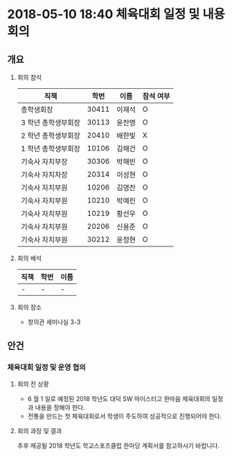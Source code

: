 # 2018-05-10 18:40 체육대회 일정 및 내용 회의

## 개요

1.  회의 참석

    | 직책                | 학번  | 이름   | 참석 여부 |
    | ------------------- | ----- | ------ | --------- |
    | 총학생회장          | 30411 | 이재석 | O         |
    | 3 학년 총학생부회장 | 30113 | 윤찬명 | O         |
    | 2 학년 총학생부회장 | 20410 | 배한빛 | X         |
    | 1 학년 총학생부회장 | 10106 | 김해건 | O         |
    | 기숙사 자치부장     | 30306 | 박해빈 | O         |
    | 기숙사 자치차장     | 20314 | 이성현 | O         |
    | 기숙사 자치부원     | 10206 | 김영찬 | O         |
    | 기숙사 자치부원     | 10210 | 박예린 | O         |
    | 기숙사 자치부원     | 10219 | 황선우 | O         |
    | 기숙사 자치부원     | 20206 | 신용준 | O         |
    | 기숙사 자치부원     | 30212 | 윤정현 | O         |

1.  회의 배석

    | 직책 | 학번 | 이름 |
    | ---- | ---- | ---- |
    | -    | -    | -    |

1.  회의 장소

    *   창의관 세미나실 3-3

## 안건

### 체육대회 일정 및 운영 협의

1.  회의 전 상황

    *   6 월 1 일로 예정된 2018 학년도 대덕 SW 마이스터고 한마음 체육대회의 일정과 내용을 정해야 한다.
    *   전통을 만드는 첫 체육대회로서 학생이 주도하여 성공적으로 진행되어야 한다.

1.  회의 과정 및 결과

    추후 제공될 2018 학년도 학교스포츠클럽 한마당 계획서를 참고하시기 바랍니다.
